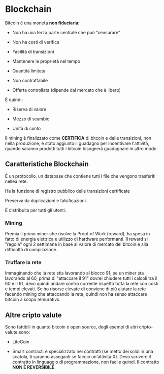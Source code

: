 # Blockchain

Bitcoin è una moneta **non fiduciaria**:

* Non ha una terza parte centrale che può "censurare"

* Non ha costi di verifica

* Facilità di transizioni

* Mantenere le proprietà nel tempo

* Quantità limitata

* Non contraffabile

* Offerta controllata (dipende dal mercato che è libero)

È quindi:

* Riserva di valore

* Mezzo di scambio

* Unità di conto

Il mining è finalizzato come **CERTIFICA** di bitcoin e delle transizioni, non nella produzione, è stato aggiunto il guadagno per incentivare l'attività, quando saranno prodotti tutti i bitcoin bisognerà guadagnare in altro modo.

## Caratteristiche Blockchain

È un protocollo, un database che contiene tutti i file che vengono trasferiti nellea rete.

Ha la funzione di registro pubblico delle transizioni certificate

Preserva da duplicazioni e falsificazioni.

È distribuita per tutti gli utenti.

### Mining

Premia il primo miner che risolve la Proof of Work (reward), ha spesa in fatto di energia elettrica e utilizzo di hardware performanti.
Il reward si "regola" ogni 2 settimane in base al valore di mercato del bitcoin e alla difficoltà di compilazione.

### Truffare la rete

Immaginando che la rete stia lavorando al blocco 91, se un miner sta lavorando al 60, prima di "attaccare il 91" dovrei chiudere tutti i calcoli tra il 60 e il 91, devo quindi andare contro corrente rispetto tutta la rete con costi e tempi elevati.
Se ho risorse elevate di conviene di più aiutare la rete facendo mining che attaccando la rete, quindi non ha senso attaccare bitcoin a scopo remurativo.

## Altre cripto valute

Sono fattibili in quanto bitcoin è open source, degli esempi di altri cripto-valute sono:

* LiteCoin

* Smart contract: è specializzato nei contratti (se metto dei soldi in una scatola, ti saranno asseganti se faccio un'attività X). Devo scrivere il contratto in linguaggio di programmazione, non facile quindi. Il contratto **NON È REVERSIBILE**.
